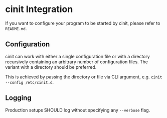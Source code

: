 # cinit Integration

If you want to configure your program to be started by cinit, please refer to
`README.md`.

## Configuration

cinit can work with either a single configuration file or with a directory
recursively containing an arbitrary number of configuration files. The variant
with a directory should be preferred. 

This is achieved by passing the directory or file via CLI argument, e.g.
`cinit --config /etc/cinit.d`.

## Logging

Production setups SHOULD log without specifying any `--verbose` flag.
